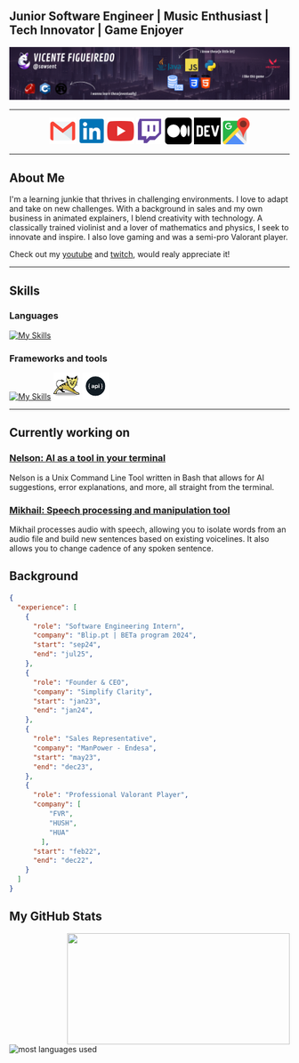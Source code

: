 ## Junior Software Engineer | Music Enthusiast | Tech Innovator | Game Enjoyer

<img src="resources/banner.png">

---

<p align="center">
  <a href="mailto:vicenteppfigueiredo@gmail.com" target="_blank"><img src="resources/icons/mail.png" alt="LinkedIn"></a>
  <a href="https://www.linkedin.com/in/vicentefigueiredo" target="_blank"><img src="resources/icons/linkedin.png" alt="LinkedIn"></a>
  <a href="https://www.youtube.com/@sawsent" target="_blank"><img src="resources/icons/yt.png" alt="YouTube"></a>
  <a href="https://www.twitch.tv/sawsent" target="_blank"><img src="resources/icons/twitch.png" alt="Twitch"></a>
  <a href="https://medium.com/@vicenteppfigueiredo" target="_blank"><img src="resources/icons/medium.png" alt="Medium" style="background-color:#FFFFFF;"></a>
  <a href="https://dev.to/sawsent" target="_blank"><img src="resources/icons/devto.png" alt="Dev.to"></a>
  <a href="https://www.google.com/maps/place/Porto/@41.1622468,-8.6631531,13z/data=!3m1!4b1!4m6!3m5!1s0xd2465abc4e153c1:0xa648d95640b114bc!8m2!3d41.1579438!4d-8.6291053!16zL20vMHBtbjc?entry=ttu" target="_blank"><img src="resources/icons/map.png" alt="Location"></a>
</p>

---
<div align="left">
  
## About Me
I'm a learning junkie that thrives in challenging environments. I love to adapt and take on new challenges. With a background in sales and my own business in animated explainers, I blend creativity with technology. A classically trained violinist and a lover of mathematics and physics, I seek to innovate and inspire. I also love gaming and was a semi-pro Valorant player. 

Check out my [youtube](https://www.youtube.com/@sawsent) and [twitch](https://www.twitch.tv/sawsent), would realy appreciate it!

---

## Skills

### Languages 
[![My Skills](https://skillicons.dev/icons?i=scala,py,java,js,html,css)](#)
### Frameworks and tools
[![My Skills](https://skillicons.dev/icons?i=kafka,maven,spring,hibernate,jquery,bootstrap,vue,obsidian)](#) <img src="resources/icons/tomcat.png"> <img src="resources/icons/restapi.png">

---

## Currently working on

### [Nelson: AI as a tool in your terminal](https://www.github.com/sawsent/nelson)
Nelson is a Unix Command Line Tool written in Bash that allows for AI suggestions, error explanations, and more, all straight from the terminal.

### [Mikhail: Speech processing and manipulation tool](https://www.github.com/sawsent/mikhail)
Mikhail processes audio with speech, allowing you to isolate words from an audio file and build new sentences based on existing voicelines. It also allows you to change cadence of any spoken sentence.

</div>

## Background
```json
{
  "experience": [
    { 
      "role": "Software Engineering Intern",
      "company": "Blip.pt | BETa program 2024",
      "start": "sep24",
      "end": "jul25",
    },
    {
      "role": "Founder & CEO",
      "company": "Simplify Clarity",
      "start": "jan23",
      "end": "jan24",
    },
    {
      "role": "Sales Representative",
      "company": "ManPower - Endesa",
      "start": "may23",
      "end": "dec23",
    },
    {
      "role": "Professional Valorant Player",
      "company": [
          "FVR",
          "HUSH",
          "HUA"
        ],
      "start": "feb22",
      "end": "dec22",
    }
  ]
}
```

## My GitHub Stats
<p>
  <img src="https://github-readme-streak-stats.herokuapp.com/?user=sawsent&theme=radical&show_icons=true&locale=en" width="400px" height=200 align="right">
  <img width="335px" height=200 src="https://github-readme-stats.vercel.app/api/top-langs?username=sawsent&show_icons=true&locale=en&layout=compact&theme=radical&langs_count=4&exclude_repo=Python-Learning-Tracker" alt="most languages used"/>
</p>


